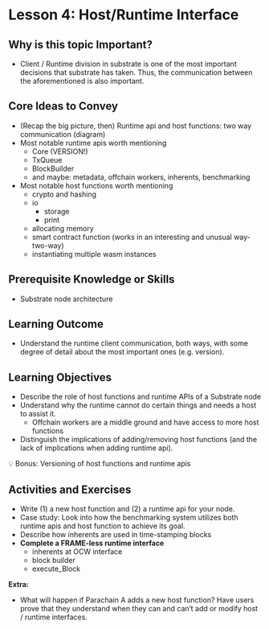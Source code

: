 # Lesson 4: Host/Runtime Interface

## Why is this topic Important?

- Client / Runtime division in substrate is one of the most important decisions that substrate has taken. Thus, the communication between the aforementioned is also important.

## Core Ideas to Convey

- (Recap the big picture, then) Runtime api and host functions: two way communication (diagram)
- Most notable runtime apis worth mentioning
    - Core (VERSION!)
    - TxQueue
    - BlockBuilder
    - and maybe: metadata, offchain workers, inherents, benchmarking
- Most notable host functions worth mentioning
    - crypto and hashing
    - io
        - storage
        - print
    - allocating memory
    - smart contract function (works in an interesting and unusual way- two-way)
    - instantiating multiple wasm instances

## Prerequisite Knowledge or Skills

- Substrate node architecture

## Learning Outcome

- Understand the runtime client communication, both ways, with some degree of detail about the most important ones (e.g. version).

## Learning Objectives

- Describe the role of host functions and runtime APIs of a Substrate node
- Understand why the runtime cannot do certain things and needs a host to assist it.
    - Offchain workers are a middle ground and have access to more host functions
- Distinguish the implications of adding/removing host functions (and the lack of implications when adding runtime api).

<aside>
💡 Bonus: Versioning of host functions and runtime apis

</aside>

## Activities and Exercises

- Write (1) a new host function and (2) a runtime api for your node.
- Case study: Look into how the benchmarking system utilizes both runtime apis and host function to achieve its goal.
- Describe how inherents are used in time-stamping blocks
- **Complete a FRAME-less runtime interface**
    - inherents at OCW interface
    - block builder
    - execute_Block

**Extra:**

- What will happen if Parachain A adds a new host function? Have users prove that they understand when they can and can’t add or modify host / runtime interfaces.
